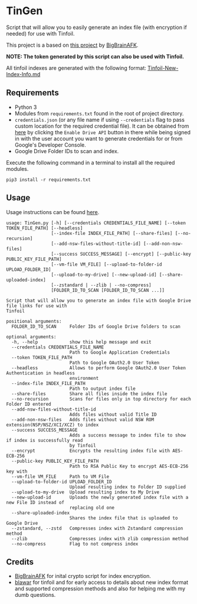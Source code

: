 # TinGen
Script that will allow you to easily generate an index file (with encryption if needed) for use with Tinfoil. 

This project is a based on [this project](https://github.com/BigBrainAFK/tinfoil_gdrive_generator/) by [BigBrainAFK](https://github.com/BigBrainAFK/).  
  
**NOTE: The token generated by this script can also be used with Tinfoil.**  

All tinfoil indexes are generated with the following format: [Tinfoil-New-Index-Info.md](https://gist.github.com/eXhumer/97cf2258db7fd1074dc1c9d06409cd4b)

## Requirements
- Python 3
- Modules from `requirements.txt` found in the root of project directory.
- `credentials.json` (or any file name if using `--credentials` flag to pass custom location for the required credential file). It can be obtained from [here](https://developers.google.com/drive/api/v3/quickstart/python) by clicking the `Enable Drive API` button in there while being signed in with the user account you want to generate credentials for or from Google's Developer Console.
- Google Drive Folder IDs to scan and index.

Execute the following command in a terminal to install all the required modules.  
```
pip3 install -r requirements.txt
```

## Usage
Usage instructions can be found [here](https://github.com/eXhumer/TinGen/wiki).

```
usage: TinGen.py [-h] [--credentials CREDENTIALS_FILE_NAME] [--token TOKEN_FILE_PATH] [--headless]
                 [--index-file INDEX_FILE_PATH] [--share-files] [--no-recursion]
                 [--add-nsw-files-without-title-id] [--add-non-nsw-files]
                 [--success SUCCESS_MESSAGE] [--encrypt] [--public-key PUBLIC_KEY_FILE_PATH]
                 [--vm-file VM_FILE] [--upload-to-folder-id UPLOAD_FOLDER_ID]
                 [--upload-to-my-drive] [--new-upload-id] [--share-uploaded-index]
                 [--zstandard | --zlib | --no-compress]
                 [FOLDER_ID_TO_SCAN [FOLDER_ID_TO_SCAN ...]]

Script that will allow you to generate an index file with Google Drive file links for use with
Tinfoil

positional arguments:
  FOLDER_ID_TO_SCAN     Folder IDs of Google Drive folders to scan

optional arguments:
  -h, --help            show this help message and exit
  --credentials CREDENTIALS_FILE_NAME
                        Path to Google Application Credentials
  --token TOKEN_FILE_PATH
                        Path to Google OAuth2.0 User Token
  --headless            Allows to perform Google OAuth2.0 User Token Authentication in headless
                        environment
  --index-file INDEX_FILE_PATH
                        Path to output index file
  --share-files         Share all files inside the index file
  --no-recursion        Scans for files only in top directory for each Folder ID entered
  --add-nsw-files-without-title-id
                        Adds files without valid Title ID
  --add-non-nsw-files   Adds files without valid NSW ROM extension(NSP/NSZ/XCI/XCZ) to index
  --success SUCCESS_MESSAGE
                        Adds a success message to index file to show if index is successfully read
                        by Tinfoil
  --encrypt             Encrypts the resulting index file with AES-ECB-256
  --public-key PUBLIC_KEY_FILE_PATH
                        Path to RSA Public Key to encrypt AES-ECB-256 key with
  --vm-file VM_FILE     Path to VM File
  --upload-to-folder-id UPLOAD_FOLDER_ID
                        Upload resulting index to Folder ID supplied
  --upload-to-my-drive  Upload resulting index to My Drive
  --new-upload-id       Uploads the newly generated index file with a new File ID instead of
                        replacing old one
  --share-uploaded-index
                        Shares the index file that is uploaded to Google Drive
  --zstandard, --zstd   Compresses index with Zstandard compression method
  --zlib                Compresses index with zlib compression method
  --no-compress         Flag to not compress index
```

## Credits
* [BigBrainAFK](https://github.com/BigBrainAFK/) for inital crypto script for index encryption.
* [blawar](https://github.com/blawar/) for tinfoil and for early access to details about new index format and supported compression methods and also for helping me with my dumb questions. 
